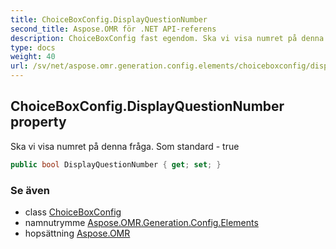 ```yaml
---
title: ChoiceBoxConfig.DisplayQuestionNumber
second_title: Aspose.OMR för .NET API-referens
description: ChoiceBoxConfig fast egendom. Ska vi visa numret på denna fråga. Som standard  true
type: docs
weight: 40
url: /sv/net/aspose.omr.generation.config.elements/choiceboxconfig/displayquestionnumber/
---
```

## ChoiceBoxConfig.DisplayQuestionNumber property

Ska vi visa numret på denna fråga. Som standard - true

```csharp
public bool DisplayQuestionNumber { get; set; }
```

### Se även

* class [ChoiceBoxConfig](../)
* namnutrymme [Aspose.OMR.Generation.Config.Elements](../../choiceboxconfig/)
* hopsättning [Aspose.OMR](../../../)


